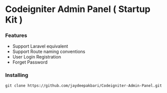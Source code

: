 # Codeigniter Admin Panel ( Startup Kit )

### Features

- Support Laravel equivalent
- Support Route naming conventions 
- User Login Registration
- Forget Password 


### Installing 

`git clone https://github.com/jaydeepakbari/Codeigniter-Admin-Panel.git`
